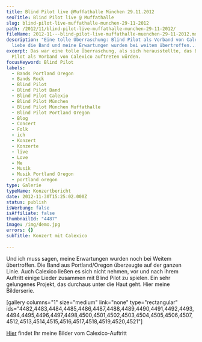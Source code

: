 ```yaml
---
title: Blind Pilot live @Muffathalle München 29.11.2012
seoTitle: Blind Pilot live @ Muffathalle
slug: blind-pilot-live-muffathalle-munchen-29-11-2012
path: /2012/11/blind-pilot-live-muffathalle-munchen-29-11-2012/
fileName: 2012-11---blind-pilot-live-muffathalle-muenchen-29-11-2012.md
description: "Eine tolle Überraschung: Blind Pilot als Vorband von Calexico! Ich
  liebe die Band und meine Erwartungen wurden bei weitem übertroffen..."
excerpt: Das war eine tolle Überraschung, als sich herausstellte, das Blind
  Pilot als Vorband von Calexico auftreten würden.
focusKeyword: Blind Pilot
labels:
  - Bands Portland Oregon
  - Bands Rock
  - Blind Pilot
  - Blind Pilot Band
  - Blind Pilot Calexio
  - Blind Pilot München
  - Blind Pilot München Muffathalle
  - Blind Pilot Portland Oregon
  - Blog
  - Concert
  - Folk
  - ich
  - Konzert
  - Konzerte
  - live
  - Love
  - Me
  - Musik
  - Musik Portland Oregon
  - portland oregon
type: Galerie
typeName: Konzertbericht
date: 2012-11-30T15:25:02.000Z
status: publish
isWerbung: false
isAffiliate: false
thumbnailId: "4487"
image: /img/demo.jpg
errors: {}
subTitle: Konzert mit Calexico
  
---
```


Und ich muss sagen, meine Erwartungen wurden noch bei Weitem übertroffen. Die
Band aus Portland/Oregon überzeugte auf der ganzen Linie. Auch Calexico ließen
es sich nicht nehmen, vor und nach ihrem Auftritt einige Lieder zusammen mit
Blind Pilot zu spielen. Ein sehr gelungenes Projekt, das durchaus unter die Haut
geht. Hier meine Bilderserie.

[gallery columns="1" size="medium" link="none" type="rectangular"
ids="4482,4483,4484,4485,4486,4487,4488,4489,4490,4491,4492,4493,4494,4495,4496,4497,4498,4500,4501,4502,4503,4504,4505,4506,4507,4512,4513,4514,4515,4516,4517,4518,4519,4520,4521"]

[Hier](/2012/12/calexico-live-muffathalle-munchen-29-11-2012/) findet Ihr meine
Bilder vom Calexico-Auftritt

  